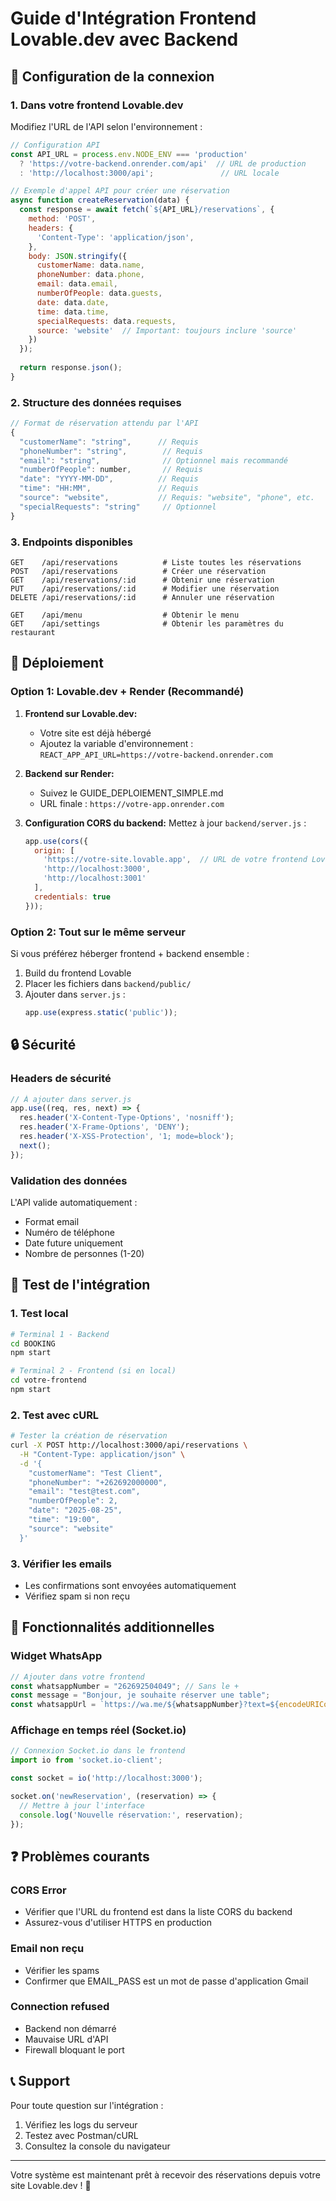 # Guide d'Intégration Frontend Lovable.dev avec Backend

## 🔗 Configuration de la connexion

### 1. Dans votre frontend Lovable.dev

Modifiez l'URL de l'API selon l'environnement :

```javascript
// Configuration API
const API_URL = process.env.NODE_ENV === 'production' 
  ? 'https://votre-backend.onrender.com/api'  // URL de production
  : 'http://localhost:3000/api';               // URL locale

// Exemple d'appel API pour créer une réservation
async function createReservation(data) {
  const response = await fetch(`${API_URL}/reservations`, {
    method: 'POST',
    headers: {
      'Content-Type': 'application/json',
    },
    body: JSON.stringify({
      customerName: data.name,
      phoneNumber: data.phone,
      email: data.email,
      numberOfPeople: data.guests,
      date: data.date,
      time: data.time,
      specialRequests: data.requests,
      source: 'website'  // Important: toujours inclure 'source'
    })
  });
  
  return response.json();
}
```

### 2. Structure des données requises

```javascript
// Format de réservation attendu par l'API
{
  "customerName": "string",      // Requis
  "phoneNumber": "string",        // Requis
  "email": "string",              // Optionnel mais recommandé
  "numberOfPeople": number,       // Requis
  "date": "YYYY-MM-DD",          // Requis
  "time": "HH:MM",               // Requis
  "source": "website",           // Requis: "website", "phone", etc.
  "specialRequests": "string"     // Optionnel
}
```

### 3. Endpoints disponibles

```
GET    /api/reservations          # Liste toutes les réservations
POST   /api/reservations          # Créer une réservation
GET    /api/reservations/:id      # Obtenir une réservation
PUT    /api/reservations/:id      # Modifier une réservation
DELETE /api/reservations/:id      # Annuler une réservation

GET    /api/menu                  # Obtenir le menu
GET    /api/settings              # Obtenir les paramètres du restaurant
```

## 🚀 Déploiement

### Option 1: Lovable.dev + Render (Recommandé)

1. **Frontend sur Lovable.dev:**
   - Votre site est déjà hébergé
   - Ajoutez la variable d'environnement : `REACT_APP_API_URL=https://votre-backend.onrender.com`

2. **Backend sur Render:**
   - Suivez le GUIDE_DEPLOIEMENT_SIMPLE.md
   - URL finale : `https://votre-app.onrender.com`

3. **Configuration CORS du backend:**
   Mettez à jour `backend/server.js` :
   ```javascript
   app.use(cors({
     origin: [
       'https://votre-site.lovable.app',  // URL de votre frontend Lovable
       'http://localhost:3000',
       'http://localhost:3001'
     ],
     credentials: true
   }));
   ```

### Option 2: Tout sur le même serveur

Si vous préférez héberger frontend + backend ensemble :

1. Build du frontend Lovable
2. Placer les fichiers dans `backend/public/`
3. Ajouter dans `server.js` :
   ```javascript
   app.use(express.static('public'));
   ```

## 🔒 Sécurité

### Headers de sécurité
```javascript
// À ajouter dans server.js
app.use((req, res, next) => {
  res.header('X-Content-Type-Options', 'nosniff');
  res.header('X-Frame-Options', 'DENY');
  res.header('X-XSS-Protection', '1; mode=block');
  next();
});
```

### Validation des données
L'API valide automatiquement :
- Format email
- Numéro de téléphone
- Date future uniquement
- Nombre de personnes (1-20)

## 🧪 Test de l'intégration

### 1. Test local
```bash
# Terminal 1 - Backend
cd BOOKING
npm start

# Terminal 2 - Frontend (si en local)
cd votre-frontend
npm start
```

### 2. Test avec cURL
```bash
# Tester la création de réservation
curl -X POST http://localhost:3000/api/reservations \
  -H "Content-Type: application/json" \
  -d '{
    "customerName": "Test Client",
    "phoneNumber": "+262692000000",
    "email": "test@test.com",
    "numberOfPeople": 2,
    "date": "2025-08-25",
    "time": "19:00",
    "source": "website"
  }'
```

### 3. Vérifier les emails
- Les confirmations sont envoyées automatiquement
- Vérifiez spam si non reçu

## 📱 Fonctionnalités additionnelles

### Widget WhatsApp
```javascript
// Ajouter dans votre frontend
const whatsappNumber = "262692504049"; // Sans le +
const message = "Bonjour, je souhaite réserver une table";
const whatsappUrl = `https://wa.me/${whatsappNumber}?text=${encodeURIComponent(message)}`;
```

### Affichage en temps réel (Socket.io)
```javascript
// Connexion Socket.io dans le frontend
import io from 'socket.io-client';

const socket = io('http://localhost:3000');

socket.on('newReservation', (reservation) => {
  // Mettre à jour l'interface
  console.log('Nouvelle réservation:', reservation);
});
```

## ❓ Problèmes courants

### CORS Error
- Vérifier que l'URL du frontend est dans la liste CORS du backend
- Assurez-vous d'utiliser HTTPS en production

### Email non reçu
- Vérifier les spams
- Confirmer que EMAIL_PASS est un mot de passe d'application Gmail

### Connection refused
- Backend non démarré
- Mauvaise URL d'API
- Firewall bloquant le port

## 📞 Support

Pour toute question sur l'intégration :
1. Vérifiez les logs du serveur
2. Testez avec Postman/cURL
3. Consultez la console du navigateur

---

Votre système est maintenant prêt à recevoir des réservations depuis votre site Lovable.dev ! 🎉